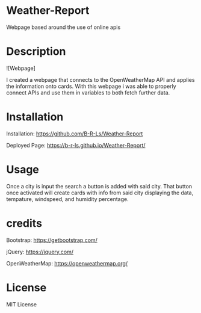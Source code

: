 # Weather-Report

Webpage based around the use of online apis


# Description

![Webpage]

I created a webpage that connects to the OpenWeatherMap API and applies the information onto cards. With this webpage i was able to properly connect APIs and use them in variables to both fetch further data.

# Installation

Installation: https://github.com/B-R-Ls/Weather-Report

Deployed Page: https://b-r-ls.github.io/Weather-Report/

# Usage

Once a city is input the search a button is added with said city. That button once activated will create cards with info from said city displaying the data, tempature, windspeed, and humidity percentage.

# credits

Bootstrap: https://getbootstrap.com/

jQuery: https://jquery.com/

OpenWeatherMap: https://openweathermap.org/

# License

MIT License